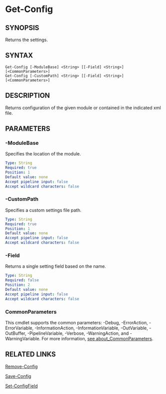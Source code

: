 # Get-Config

## SYNOPSIS
Returns the settings.

## SYNTAX
```
Get-Config [-ModuleBase] <String> [[-Field] <String>] [<CommonParameters>]
Get-Config [-CustomPath] <String> [[-Field] <String>] [<CommonParameters>]
```

## DESCRIPTION
Returns configuration of the given module or contained in the indicated xml file.
## PARAMETERS

### -ModuleBase
Specifies the location of the module.
```yaml
Type: String
Required: true
Position: 1
Default value: none
Accept pipeline input: false
Accept wildcard characters: false
```

### -CustomPath
Specifies a custom settings file path.
```yaml
Type: String
Required: true
Position: 1
Default value: none
Accept pipeline input: false
Accept wildcard characters: false
```

### -Field
Returns a single setting field based on the name.
```yaml
Type: String
Required: false
Position: 2
Default value: none
Accept pipeline input: false
Accept wildcard characters: false
```
### CommonParameters
This cmdlet supports the common parameters: -Debug, -ErrorAction, -ErrorVariable, -InformationAction, -InformationVariable, -OutVariable, -OutBuffer, -PipelineVariable, -Verbose, -WarningAction, and -WarningVariable. For more information, [see about_CommonParameters](https://docs.microsoft.com/pl-pl/powershell/module/microsoft.powershell.core/about/about_commonparameters).

## RELATED LINKS
[Remove-Config](Remove-Config.md)

[Save-Config](Save-Config.md)

[Set-ConfigField](Set-ConfigField.md)


